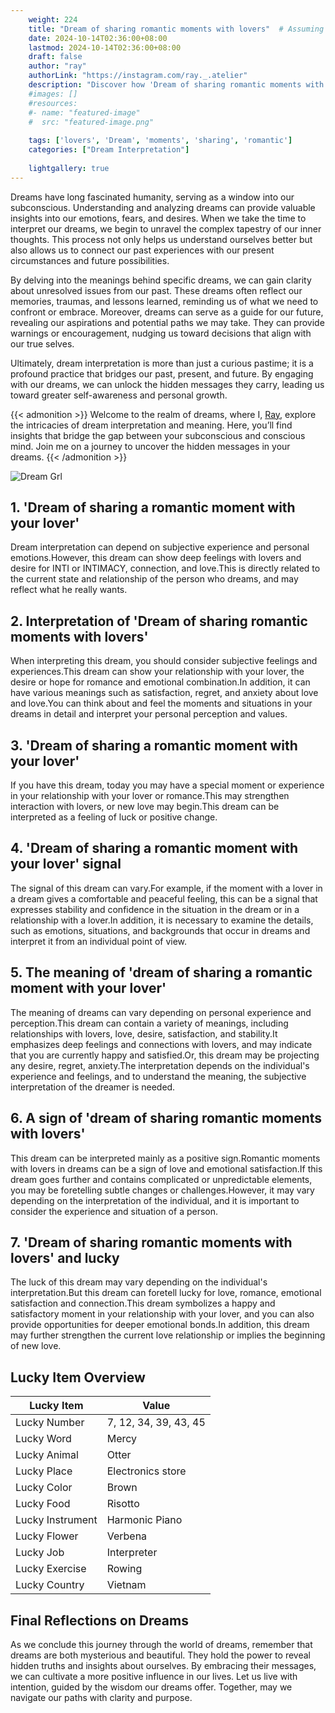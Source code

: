 ```yaml
---
    weight: 224
    title: "Dream of sharing romantic moments with lovers"  # Assuming 'title' column exists
    date: 2024-10-14T02:36:00+08:00
    lastmod: 2024-10-14T02:36:00+08:00
    draft: false
    author: "ray"
    authorLink: "https://instagram.com/ray._.atelier"
    description: "Discover how 'Dream of sharing romantic moments with lovers' can interpret your future and uncover its significant meanings in your life."
    #images: []
    #resources:
    #- name: "featured-image"
    #  src: "featured-image.png"
    
    tags: ['lovers', 'Dream', 'moments', 'sharing', 'romantic']
    categories: ["Dream Interpretation"]
    
    lightgallery: true
---
```

    
Dreams have long fascinated humanity, serving as a window into our subconscious. Understanding and analyzing dreams can provide valuable insights into our emotions, fears, and desires. When we take the time to interpret our dreams, we begin to unravel the complex tapestry of our inner thoughts. This process not only helps us understand ourselves better but also allows us to connect our past experiences with our present circumstances and future possibilities.

By delving into the meanings behind specific dreams, we can gain clarity about unresolved issues from our past. These dreams often reflect our memories, traumas, and lessons learned, reminding us of what we need to confront or embrace. Moreover, dreams can serve as a guide for our future, revealing our aspirations and potential paths we may take. They can provide warnings or encouragement, nudging us toward decisions that align with our true selves.

Ultimately, dream interpretation is more than just a curious pastime; it is a profound practice that bridges our past, present, and future. By engaging with our dreams, we can unlock the hidden messages they carry, leading us toward greater self-awareness and personal growth.

{{< admonition >}}
Welcome to the realm of dreams, where I, [Ray](https://instagram.com/ray._.atelier), explore the intricacies of dream interpretation and meaning. Here, you’ll find insights that bridge the gap between your subconscious and conscious mind. Join me on a journey to uncover the hidden messages in your dreams.
{{< /admonition >}}

![Dream Grl](https://cdn.pixabay.com/photo/2017/11/02/03/35/gothic-2910057_1280.jpg "Dream Grl")

## 1. 'Dream of sharing a romantic moment with your lover'
Dream interpretation can depend on subjective experience and personal emotions.However, this dream can show deep feelings with lovers and desire for INTI or INTIMACY, connection, and love.This is directly related to the current state and relationship of the person who dreams, and may reflect what he really wants.

## 2. Interpretation of 'Dream of sharing romantic moments with lovers'
When interpreting this dream, you should consider subjective feelings and experiences.This dream can show your relationship with your lover, the desire or hope for romance and emotional combination.In addition, it can have various meanings such as satisfaction, regret, and anxiety about love and love.You can think about and feel the moments and situations in your dreams in detail and interpret your personal perception and values.

## 3. 'Dream of sharing a romantic moment with your lover'
If you have this dream, today you may have a special moment or experience in your relationship with your lover or romance.This may strengthen interaction with lovers, or new love may begin.This dream can be interpreted as a feeling of luck or positive change.

## 4. 'Dream of sharing a romantic moment with your lover' signal
The signal of this dream can vary.For example, if the moment with a lover in a dream gives a comfortable and peaceful feeling, this can be a signal that expresses stability and confidence in the situation in the dream or in a relationship with a lover.In addition, it is necessary to examine the details, such as emotions, situations, and backgrounds that occur in dreams and interpret it from an individual point of view.

## 5. The meaning of 'dream of sharing a romantic moment with your lover'
The meaning of dreams can vary depending on personal experience and perception.This dream can contain a variety of meanings, including relationships with lovers, love, desire, satisfaction, and stability.It emphasizes deep feelings and connections with lovers, and may indicate that you are currently happy and satisfied.Or, this dream may be projecting any desire, regret, anxiety.The interpretation depends on the individual's experience and feelings, and to understand the meaning, the subjective interpretation of the dreamer is needed.

## 6. A sign of 'dream of sharing romantic moments with lovers'
This dream can be interpreted mainly as a positive sign.Romantic moments with lovers in dreams can be a sign of love and emotional satisfaction.If this dream goes further and contains complicated or unpredictable elements, you may be foretelling subtle changes or challenges.However, it may vary depending on the interpretation of the individual, and it is important to consider the experience and situation of a person.

## 7. 'Dream of sharing romantic moments with lovers' and lucky
The luck of this dream may vary depending on the individual's interpretation.But this dream can foretell lucky for love, romance, emotional satisfaction and connection.This dream symbolizes a happy and satisfactory moment in your relationship with your lover, and you can also provide opportunities for deeper emotional bonds.In addition, this dream may further strengthen the current love relationship or implies the beginning of new love.

## Lucky Item Overview
| Lucky Item          | Value              |
|---------------|--------------------|
| Lucky Number        | 7, 12, 34, 39, 43, 45  |
| Lucky Word          | Mercy |
| Lucky Animal        | Otter |
| Lucky Place         | Electronics store     |
| Lucky Color         | Brown     |
| Lucky Food          | Risotto      |
| Lucky Instrument    | Harmonic Piano |
| Lucky Flower        | Verbena    |
| Lucky Job           | Interpreter       |
| Lucky Exercise      | Rowing  |
| Lucky Country       | Vietnam    |


##  Final Reflections on Dreams

As we conclude this journey through the world of dreams, remember that dreams are both mysterious and beautiful. They hold the power to reveal hidden truths and insights about ourselves. By embracing their messages, we can cultivate a more positive influence in our lives. Let us live with intention, guided by the wisdom our dreams offer. Together, may we navigate our paths with clarity and purpose.
